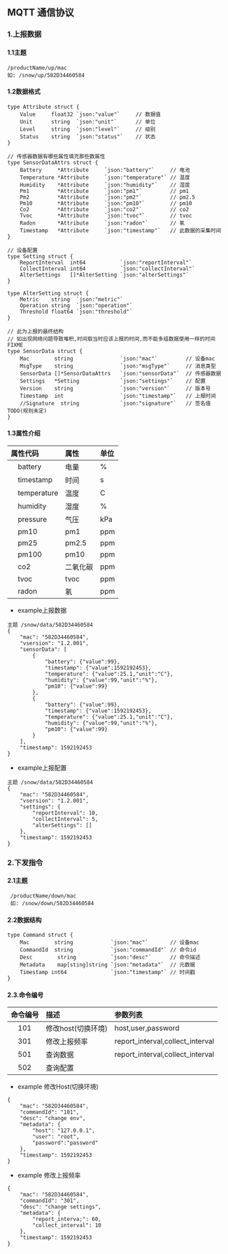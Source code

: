 ## MQTT 通信协议
   	      
### 1.上报数据
#### 1.1主题
```
/productName/up/mac 
如: /snow/up/582D34460584
```
    
#### 1.2数据格式
```
type Attribute struct {
	Value     float32 `json:"value"`     // 数据值
	Unit      string  `json:"unit"`      // 单位
	Level     string  `json:"level"`     // 级别
	Status    string  `json:"status"`    // 状态
}

// 传感器数据有哪些属性填充那些数属性
type SensorDataAttrs struct {
	Battery     *Attribute     `json:"battery"`     // 电池
	Temperature *Attribute     `json:"temperature"` // 温度
	Humidity    *Attribute     `json:"humidity"`    // 湿度
	Pm1         *Attribute     `json:"pm1"`         // pm1
	Pm2         *Attribute     `json:"pm2"`         // pm2.5
	Pm10        *Attribute     `json:"pm10"`        // pm10
	Co2         *Attribute     `json:"co2"`         // co2
	Tvoc        *Attribute     `json:"tvoc"`        // tvoc
	Radon       *Attribute     `json:"radon"`       // 氡
	Timestamp   *Attribute     `json:"timestamp"`   // 此数据的采集时间
}

// 设备配置
type Setting struct {
	ReportInterval  int64           `json:"reportInterval"`
	CollectInterval int64           `json:"collectInterval"`
	AlterSettings   []*AlterSetting `json:"alterSettings"`
}

type AlterSetting struct {
	Metric    string  `json:"metric"`
	Operation string  `json:"operation"`
	Threshold float64 `json:"threshold"`
}

// 此为上报的最终结构
// 如出现网络问题导致堆积,时间取当时应该上报的时间,而不能多组数据使用一样的时间 FIXME
type SensorData struct {
	Mac        string               `json:"mac"`         // 设备mac
	MsgType    string               `json:"msgType"`     // 消息类型
	SensorData []*SensorDataAttrs   `json:"sensorData"`  // 传感器数据
	Settings   *Setting             `json:"settings"`    // 配置
	Version    string               `json:"version"`     // 版本号
	Timestamp  int                  `json:"timestamp"`   // 上报时间
	//Signature  string             `json:"signature"`   // 签名值 TODO(规则未定)
}

```

#### 1.3属性介绍
属性代码			|属性		                |单位	                 
:----			    |:---		            |:------	            
&emsp;battery		|电量		            |%
&emsp;timestamp		|时间		            |s			    
&emsp;temperature   |温度		            |C	            
&emsp;humidity		|湿度		            |%              
&emsp;pressure		|气压		            |kPa	        
&emsp;pm10		    |pm1		            |ppm	           
&emsp;pm25		    |pm2.5		            |ppm	        
&emsp;pm100		    |pm10		            |ppm	        
&emsp;co2		    |二氧化碳		            |ppm	        
&emsp;tvoc		    |tvoc		            |ppm	            
&emsp;radon	        |氡		                |ppm

* example上报数据
```
主题 /snow/data/582D34460584
{
    "mac": "582D34460584",
    "vsersion": "1.2.001",
    "sensorData": [
        {
            "battery": {"value":99},
            "timestamp": {"value":1592192453},
            "temperature": {"value":25.1,"unit":"C"},
            "humidity": {"value":99,"unit":"%"},
            "pm10": {"value":99}
        },
        {
            "battery": {"value":99},
            "timestamp": {"value":1592192453},
            "temperature": {"value":25.1,"unit":"C"},
            "humidity": {"value":99,"unit":"%"},
            "pm10": {"value":99}
        }
    ],
    "timestamp": 1592192453
}
```

* example上报配置
```
主题 /snow/data/582D34460584
{
    "mac": "582D34460584",
    "vsersion": "1.2.001",
    "settings": {
        "reportInterval": 10,
        "collectInterval": 5,
        "alterSettings": []
    },
    "timestamp": 1592192453
}
```

### 2.下发指令
#### 2.1主题
```
 /productName/down/mac 
 如: /snow/down/582D34460584
```
   
    
####  2.2数据结构
```
type Command struct {
	Mac        string            `json:"mac"`       // 设备mac
	CommandId  string            `json:"commandId"` // 命令id
	Desc        string           `json:"desc"`      // 命令描述
	Metadata    map[sting]string `json:"metadata"`  // 元数据
	Timestamp int64              `json:"timestamp"` // 时间戳
}
```

#### 2.3.命令编号
命令编号			|描述		                |参数列表	                 
:----			    |:---		                |:------
&emsp;101		    |修改host(切换环境)		    |host,user,password
&emsp;301           |修改上报频率		        |report_interval,collect_interval
&emsp;501           |查询数据		            |report_interval,collect_interval
&emsp;502           |查询配置		            |

* example 修改Host(切换环境)
```
{
    "mac": "582D34460584",
    "commandId": "101",
    "desc": "change env",
    "metadata": {
        "host": "127.0.0.1",
        "user": "root",
        "password":"password"
    },
    "timestamp": 1592192453
}
```
* example 修改上报频率
```
{
    "mac": "582D34460584",
    "commandId": "301",
    "desc": "change settings",
    "metadata": {
        "report_interva;": 60,
        "collect_interval": 10
    },
    "timestamp": 1592192453
}
```